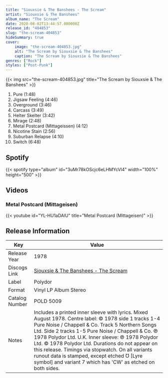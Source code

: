 ```yaml
---
title: "Siouxsie & The Banshees - The Scream"
artist: "Siouxsie & The Banshees"
album_name: "The Scream"
date: 2020-08-02T13:44:57.000000Z
release_id: "404853"
slug: "the-scream-404853"
hideSummary: true
cover:
    image: "the-scream-404853.jpg"
    alt: "The Scream by Siouxsie & The Banshees"
    caption: "The Scream by Siouxsie & The Banshees"
genres: ["Rock"]
styles: ["Post-Punk"]
---
```


{{< img src="the-scream-404853.jpg" title="The Scream by Siouxsie & The Banshees" >}}

<!-- section break -->

1. Pure (1:48)
2. Jigsaw Feeling (4:46)
3. Overground (3:46)
4. Carcass (3:49)
5. Helter Skelter (3:42)
6. Mirage (2:48)
7. Metal Postcard (Mittageissen) (4:12)
8. Nicotine Stain (2:56)
9. Suburban Relapse (4:10)
10. Switch (6:48)

<!-- section break -->


## Spotify
{{< spotify type="album" id="3uMr78kOScjc6eLHMYcVl4" width="100%" height="500" >}}



## Videos
### Metal Postcard (Mittageisen)
{{< youtube id="YL-HU1aDAlU" title="Metal Postcard (Mittageisen)" >}}<br>



## Release Information
|  Key           | Value                                                |
| ---------------| ---------------------------------------------------- |
| Release Year   | 1978                                   |
| Discogs Link   | [Siouxsie & The Banshees - The Scream](https://www.discogs.com/release/404853-Siouxsie-And-The-Banshees-The-Scream) |
| Label          | Polydor |
| Format         | Vinyl LP Album Stereo |
| Catalog Number | POLD 5009 |
| Notes | Includes a printed inner sleeve with lyrics.  Mixed August 1978.  Centre label: © 1978 side 1 tracks 1-4 Pure Noise / Chappell & Co. Track 5 Northern Songs Ltd. Side 2 tracks 1-5 Pure Noise / Chappell & Co. ℗ 1978 Polydor Ltd. U.K.  Inner sleeve: ℗ 1978 Polydor Ltd. © 1978 Polydor Ltd.  Durations do not appear on this release. Timings via stopwatch.  On all variants runout data is stamped, except etched Ʊ [Lyre symbol] and variant 7 which has 'CW' as etched on both sides. |